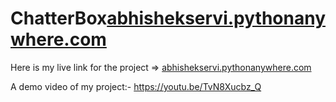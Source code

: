 # ChatterBox[abhishekservi.pythonanywhere.com](https://abhishekservi.pythonanywhere.com/)
Here is my live link for the project => [abhishekservi.pythonanywhere.com](https://abhishekservi.pythonanywhere.com/)
<br/>

A demo video of my project:- 
https://youtu.be/TvN8Xucbz_Q
